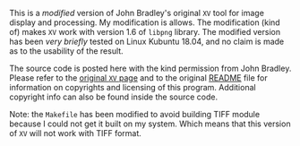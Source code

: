This is a *modified* version of John Bradley's original `XV` tool for image display and
processing. My modification is allows. The modification (kind of) makes `XV` work with
version 1.6 of `libpng` library. The modified version has been *very briefly* tested on Linux
Kubuntu 18.04, and no claim is made as to the usability of the result.

The source code is posted here with the kind permission from John Bradley. Please refer to
the
[original `XV` page](http://www.trilon.com/xv/)
and to the original [README](README) file
for information on copyrights and licensing of this program. Additional
copyright info can also be found inside the source code.


Note: the `Makefile` has been modified to avoid building TIFF module because I could not
get it built on my system. Which means that this version of `XV` will not work with TIFF format.
